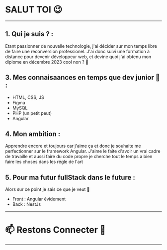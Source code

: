 # SALUT TOI 😉
***
## 1. Qui je suis ? :

  Etant passionner de nouvelle technologie, j'ai décider sur mon temps libre de faire une reconversion professionel.
  J'ai donc suivi une formation à distance pour devenir développeur web,
  et devine quoi j'ai obtenu mon diplome en décembre 2023 cool non ? 🤗

## 3. Mes connaisaances en temps que dev junior 💪 :
   * HTML, CSS, JS
   * Figma
   * MySQL
   * PHP (un petit peut)
   * Angular

## 4. Mon ambition :
  Apprendre encore et toujours car j'aime ça et donc je souhaite me perfectionner sur le framework Angular.
  J'aime le faite d'avoir un vrai cadre de travaille et aussi faire du code propre je cherche tout le temps a bien faire les choses dans les régle de l'art

## 5. Pour ma futur fullStack dans le future :
  Alors sur ce point je sais ce que je veut 🤫
   * Front : Angular évidement
   * Back : NestJs 
***
# 📫 Restons Connecter 🤝
***
